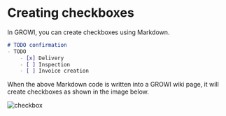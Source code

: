 # Creating checkboxes

In GROWI, you can create checkboxes using Markdown.

```markdown
# TODO confirmation
- TODO
    - [x] Delivery
    - [ ] Inspection
    - [ ] Invoice creation
```

When the above Markdown code is written into a GROWI wiki page, it will create checkboxes as shown in the image below.

<img :src="$withBase('/assets/images/checkbox.png')" alt="checkbox">
